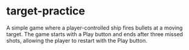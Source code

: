# target-practice
A simple game where a player-controlled ship fires bullets at a moving target. The game starts with a Play button and ends after three missed shots, allowing the player to restart with the Play button.
